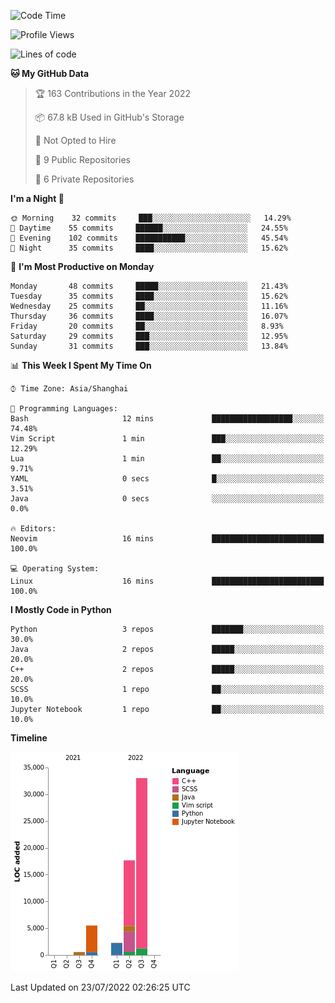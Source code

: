 <!--START_SECTION:waka-->
![Code Time](http://img.shields.io/badge/Code%20Time-0%20secs-blue)

![Profile Views](http://img.shields.io/badge/Profile%20Views-0-blue)

![Lines of code](https://img.shields.io/badge/From%20Hello%20World%20I%27ve%20Written-59%20Thousand%20lines%20of%20code-blue)

**🐱 My GitHub Data** 

> 🏆 163 Contributions in the Year 2022
 > 
> 📦 67.8 kB Used in GitHub's Storage 
 > 
> 🚫 Not Opted to Hire
 > 
> 📜 9 Public Repositories 
 > 
> 🔑 6 Private Repositories  
 > 
**I'm a Night 🦉** 

```text
🌞 Morning    32 commits     ███░░░░░░░░░░░░░░░░░░░░░░   14.29% 
🌆 Daytime    55 commits     ██████░░░░░░░░░░░░░░░░░░░   24.55% 
🌃 Evening    102 commits    ███████████░░░░░░░░░░░░░░   45.54% 
🌙 Night      35 commits     ████░░░░░░░░░░░░░░░░░░░░░   15.62%

```
📅 **I'm Most Productive on Monday** 

```text
Monday       48 commits     █████░░░░░░░░░░░░░░░░░░░░   21.43% 
Tuesday      35 commits     ████░░░░░░░░░░░░░░░░░░░░░   15.62% 
Wednesday    25 commits     ██░░░░░░░░░░░░░░░░░░░░░░░   11.16% 
Thursday     36 commits     ████░░░░░░░░░░░░░░░░░░░░░   16.07% 
Friday       20 commits     ██░░░░░░░░░░░░░░░░░░░░░░░   8.93% 
Saturday     29 commits     ███░░░░░░░░░░░░░░░░░░░░░░   12.95% 
Sunday       31 commits     ███░░░░░░░░░░░░░░░░░░░░░░   13.84%

```


📊 **This Week I Spent My Time On** 

```text
⌚︎ Time Zone: Asia/Shanghai

💬 Programming Languages: 
Bash                     12 mins             ██████████████████░░░░░░░   74.48% 
Vim Script               1 min               ███░░░░░░░░░░░░░░░░░░░░░░   12.29% 
Lua                      1 min               ██░░░░░░░░░░░░░░░░░░░░░░░   9.71% 
YAML                     0 secs              █░░░░░░░░░░░░░░░░░░░░░░░░   3.51% 
Java                     0 secs              ░░░░░░░░░░░░░░░░░░░░░░░░░   0.0%

🔥 Editors: 
Neovim                   16 mins             █████████████████████████   100.0%

💻 Operating System: 
Linux                    16 mins             █████████████████████████   100.0%

```

**I Mostly Code in Python** 

```text
Python                   3 repos             ███████░░░░░░░░░░░░░░░░░░   30.0% 
Java                     2 repos             █████░░░░░░░░░░░░░░░░░░░░   20.0% 
C++                      2 repos             █████░░░░░░░░░░░░░░░░░░░░   20.0% 
SCSS                     1 repo              ██░░░░░░░░░░░░░░░░░░░░░░░   10.0% 
Jupyter Notebook         1 repo              ██░░░░░░░░░░░░░░░░░░░░░░░   10.0%

```


**Timeline**

![Chart not found](https://raw.githubusercontent.com/kopp4/kopp4/main/charts/bar_graph.png) 


 Last Updated on 23/07/2022 02:26:25 UTC
<!--END_SECTION:waka-->
